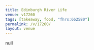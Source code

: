 ```yaml
---
title: Edinburgh River Life
venue: v17260
tags: [takeaway, food, "fhrs:662580"]
permalink: /v/17260/
layout: venue
---
```

null